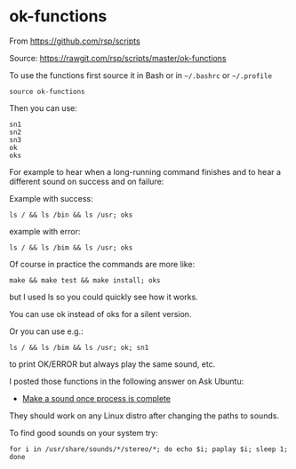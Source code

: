 ok-functions
============
From https://github.com/rsp/scripts

Source: https://rawgit.com/rsp/scripts/master/ok-functions

To use the functions first source it in Bash or in `~/.bashrc` or `~/.profile`
```
source ok-functions
```

Then you can use:
```
sn1
sn2
sn3
ok
oks
```

For example to hear when a long-running command finishes and to hear a different sound on success and on failure:

Example with success:
```
ls / && ls /bin && ls /usr; oks
```
example with error:
```
ls / && ls /bim && ls /usr; oks
```
Of course in practice the commands are more like:
```
make && make test && make install; oks
```
but I used ls so you could quickly see how it works.

You can use ok instead of oks for a silent version.

Or you can use e.g.:
```
ls / && ls /bim && ls /usr; ok; sn1
```
to print OK/ERROR but always play the same sound, etc.

I posted those functions in the following answer on Ask Ubuntu:
* [Make a sound once process is complete](https://askubuntu.com/questions/277215/make-a-sound-once-process-is-complete/604116#604116)

They should work on any Linux distro after changing the paths to sounds.

To find good sounds on your system try:
```
for i in /usr/share/sounds/*/stereo/*; do echo $i; paplay $i; sleep 1; done
```
